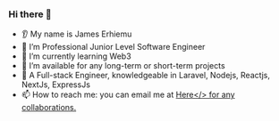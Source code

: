 ### Hi there 👋
* 👂 My name is James Erhiemu
* 🔭 I’m Professional Junior Level Software Engineer
* 🌱 I’m currently learning Web3
* 🤝 I’m available for any long-term or short-term projects
* 💬 A Full-stack Engineer, knowledgeable in Laravel, Nodejs, Reactjs, NextJs, ExpressJs
* 📫 How to reach me: you can email me at <a href="mailto:jamie.tive@gmail.com">Here</> for any collaborations.
